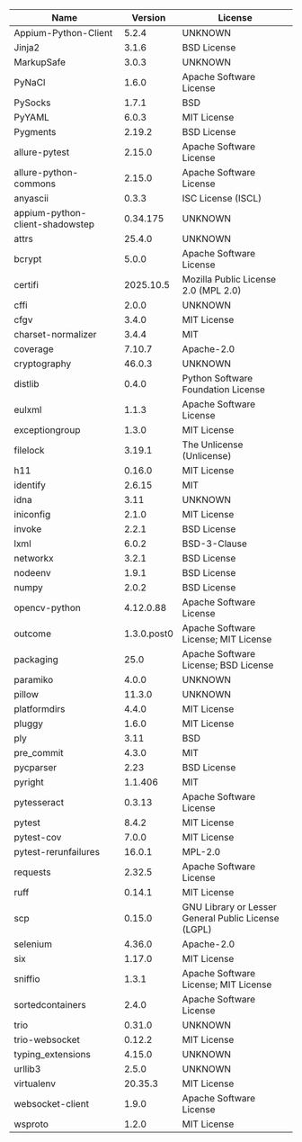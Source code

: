 | Name                            | Version     | License                                             |
|---------------------------------|-------------|-----------------------------------------------------|
| Appium-Python-Client            | 5.2.4       | UNKNOWN                                             |
| Jinja2                          | 3.1.6       | BSD License                                         |
| MarkupSafe                      | 3.0.3       | UNKNOWN                                             |
| PyNaCl                          | 1.6.0       | Apache Software License                             |
| PySocks                         | 1.7.1       | BSD                                                 |
| PyYAML                          | 6.0.3       | MIT License                                         |
| Pygments                        | 2.19.2      | BSD License                                         |
| allure-pytest                   | 2.15.0      | Apache Software License                             |
| allure-python-commons           | 2.15.0      | Apache Software License                             |
| anyascii                        | 0.3.3       | ISC License (ISCL)                                  |
| appium-python-client-shadowstep | 0.34.175    | UNKNOWN                                             |
| attrs                           | 25.4.0      | UNKNOWN                                             |
| bcrypt                          | 5.0.0       | Apache Software License                             |
| certifi                         | 2025.10.5   | Mozilla Public License 2.0 (MPL 2.0)                |
| cffi                            | 2.0.0       | UNKNOWN                                             |
| cfgv                            | 3.4.0       | MIT License                                         |
| charset-normalizer              | 3.4.4       | MIT                                                 |
| coverage                        | 7.10.7      | Apache-2.0                                          |
| cryptography                    | 46.0.3      | UNKNOWN                                             |
| distlib                         | 0.4.0       | Python Software Foundation License                  |
| eulxml                          | 1.1.3       | Apache Software License                             |
| exceptiongroup                  | 1.3.0       | MIT License                                         |
| filelock                        | 3.19.1      | The Unlicense (Unlicense)                           |
| h11                             | 0.16.0      | MIT License                                         |
| identify                        | 2.6.15      | MIT                                                 |
| idna                            | 3.11        | UNKNOWN                                             |
| iniconfig                       | 2.1.0       | MIT License                                         |
| invoke                          | 2.2.1       | BSD License                                         |
| lxml                            | 6.0.2       | BSD-3-Clause                                        |
| networkx                        | 3.2.1       | BSD License                                         |
| nodeenv                         | 1.9.1       | BSD License                                         |
| numpy                           | 2.0.2       | BSD License                                         |
| opencv-python                   | 4.12.0.88   | Apache Software License                             |
| outcome                         | 1.3.0.post0 | Apache Software License; MIT License                |
| packaging                       | 25.0        | Apache Software License; BSD License                |
| paramiko                        | 4.0.0       | UNKNOWN                                             |
| pillow                          | 11.3.0      | UNKNOWN                                             |
| platformdirs                    | 4.4.0       | MIT License                                         |
| pluggy                          | 1.6.0       | MIT License                                         |
| ply                             | 3.11        | BSD                                                 |
| pre_commit                      | 4.3.0       | MIT                                                 |
| pycparser                       | 2.23        | BSD License                                         |
| pyright                         | 1.1.406     | MIT                                                 |
| pytesseract                     | 0.3.13      | Apache Software License                             |
| pytest                          | 8.4.2       | MIT License                                         |
| pytest-cov                      | 7.0.0       | MIT License                                         |
| pytest-rerunfailures            | 16.0.1      | MPL-2.0                                             |
| requests                        | 2.32.5      | Apache Software License                             |
| ruff                            | 0.14.1      | MIT License                                         |
| scp                             | 0.15.0      | GNU Library or Lesser General Public License (LGPL) |
| selenium                        | 4.36.0      | Apache-2.0                                          |
| six                             | 1.17.0      | MIT License                                         |
| sniffio                         | 1.3.1       | Apache Software License; MIT License                |
| sortedcontainers                | 2.4.0       | Apache Software License                             |
| trio                            | 0.31.0      | UNKNOWN                                             |
| trio-websocket                  | 0.12.2      | MIT License                                         |
| typing_extensions               | 4.15.0      | UNKNOWN                                             |
| urllib3                         | 2.5.0       | UNKNOWN                                             |
| virtualenv                      | 20.35.3     | MIT License                                         |
| websocket-client                | 1.9.0       | Apache Software License                             |
| wsproto                         | 1.2.0       | MIT License                                         |

